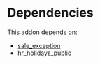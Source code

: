 # Dependencies

This addon depends on:

- [sale_exception](../../../../odoo-bringout-oca-sale-workflow-sale_exception)
- [hr_holidays_public](../../../../../oca-technical/odoo-bringout-oca-hr-holidays-hr_holidays_public)
